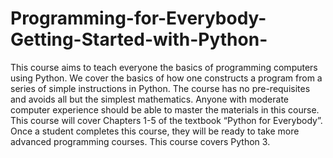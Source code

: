 # Programming-for-Everybody-Getting-Started-with-Python-
This course aims to teach everyone the basics of programming computers using Python. We cover the basics of how one constructs a program from a series of simple instructions in Python.  The course has no pre-requisites and avoids all but the simplest mathematics. Anyone with moderate computer experience should be able to master the materials in this course. This course will cover Chapters 1-5 of the textbook “Python for Everybody”.  Once a student completes this course, they will be ready to take more advanced programming courses. This course covers Python 3.
